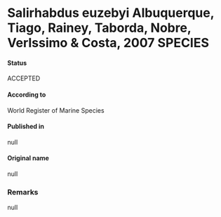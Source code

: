 # Salirhabdus euzebyi Albuquerque, Tiago, Rainey, Taborda, Nobre, VerIssimo & Costa, 2007 SPECIES

#### Status
ACCEPTED

#### According to
World Register of Marine Species

#### Published in
null

#### Original name
null

### Remarks
null